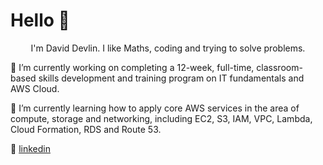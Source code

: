 # Hello :wave:
<p align="center">
I'm David Devlin. I like Maths, coding and trying to solve problems.
</p>


🔭 I’m currently working on completing a 12-week, full-time, classroom-based skills development and training program on IT fundamentals and AWS Cloud.

🌱 I’m currently learning how to apply core AWS services in the area of compute, storage and networking, including EC2, S3, IAM, VPC, Lambda, Cloud Formation, RDS and Route 53. 

👔 [linkedin][linkedin]




[linkedin]: https://linkedin.com/in/david-devlin-4a77484a/

<!--
**DavidDevlin/DavidDevlin** is a ✨ _special_ ✨ repository because its `README.md` (this file) appears on your GitHub profile.

Here are some ideas to get you started:


- 👯 I’m looking to collaborate on ...
- 🤔 I’m looking for help with ...
- 💬 Ask me about ...
- 📫 How to reach me: ...
- 😄 Pronouns: ...
- ⚡ Fun fact: ...
-->
